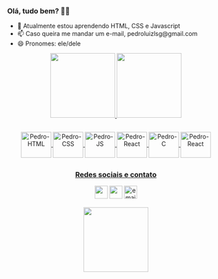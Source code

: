 <h3> Olá, tudo bem? 👋🤙 </h3>

<ul>
  <li> 🌱 Atualmente estou aprendendo HTML, CSS e Javascript </li>
  <li> 📫 Caso queira me mandar um e-mail, pedroluizlsg@gmail.com </li>
  <li> 😄 Pronomes: ele/dele </li>
</ul>

<div align="center">
  <a href="https://github.com/pllsg96">
  <img height="150em" src="https://github-readme-stats.vercel.app/api?username=pllsg96&show_icons=true&theme=vision-friendly-dark&include_all_commits=true&count_private=true">
  <img height="150em" src="https://github-readme-stats.vercel.app/api/top-langs/?username=pllsg96&layout=compact&langs_count=7&theme=vision-friendly-dark">
</div>
  
  ##
  <div align="center">
    <img align="center" alt="Pedro-HTML" height="60px" width="70px" src="https://cdn.jsdelivr.net/gh/devicons/devicon/icons/html5/html5-original.svg">
    <img align="center" alt="Pedro-CSS" height="60px" width="70px" src="https://cdn.jsdelivr.net/gh/devicons/devicon/icons/css3/css3-original.svg">
    <img align="center" alt="Pedro-JS" height="60px" width="70px" src="https://cdn.jsdelivr.net/gh/devicons/devicon/icons/javascript/javascript-original.svg">
    <img align="center" alt="Pedro-React" height="60px" width="70px" src="https://cdn.jsdelivr.net/gh/devicons/devicon/icons/react/react-original.svg">
    <img align="center" alt="Pedro-C" height="60px" width="70px" src="https://cdn.jsdelivr.net/gh/devicons/devicon/icons/c/c-original.svg">
    <img align="center" alt="Pedro-React" height="60px" width="70px" src="https://cdn.jsdelivr.net/gh/devicons/devicon/icons/linux/linux-original.svg">
  </div>  
  
  ##
  <div align ="center">
    <h3> Redes sociais e contato </h3>
    <a href="https://www.linkedin.com/in/pllsg96/" target="_blank"> <img height="30px" target="_blank" src="https://img.shields.io/badge/LinkedIn-0077B5?style=for-the-badge&logo=linkedin&logoColor=white"></a>
    <a href="https://www.instagram.com/pedrogz96/" target="_blank"><img height="30px" target="_blank" src="https://img.shields.io/badge/Instagram-E4405F?style=for-the-badge&logo=instagram&logoColor=white"></a>
    <a href = "mailto:pedroluizlsg@gmail.com" target="_blank"><img height="30px" target="_blank" src = "https://img.shields.io/badge/Gmail-D14836?style=for-the-badge&logo=gmail&logoColor=white" alt="email-pedro-button"></a>
    <br><br>
    <img height="150px" src="https://c.tenor.com/t25bzXBi65kAAAAC/workworkwork-typingcat.gif" alt="">
      
  </div>
  
